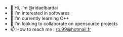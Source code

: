 - 👋 Hi, I’m @ridaelbardai
- 👀 I’m interested in softwares
- 🌱 I’m currently learning C++
- 💞️ I’m looking to collaborate on opensource projects
- 📫 How to reach me : rb.99@hotmail.fr

<!---
ridaelbardai/ridaelbardai is a ✨ special ✨ repository because its `README.md` (this file) appears on your GitHub profile.
You can click the Preview link to take a look at your changes.
--->
